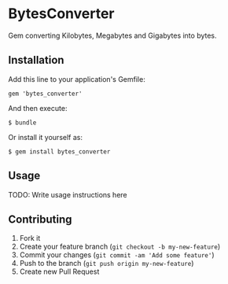 # BytesConverter

Gem converting Kilobytes, Megabytes and Gigabytes into bytes.

## Installation

Add this line to your application's Gemfile:

    gem 'bytes_converter'

And then execute:

    $ bundle

Or install it yourself as:

    $ gem install bytes_converter

## Usage

TODO: Write usage instructions here

## Contributing

1. Fork it
2. Create your feature branch (`git checkout -b my-new-feature`)
3. Commit your changes (`git commit -am 'Add some feature'`)
4. Push to the branch (`git push origin my-new-feature`)
5. Create new Pull Request
